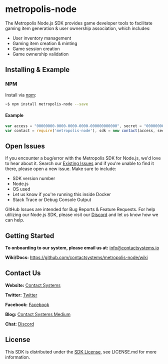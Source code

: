 # metropolis-node

The Metropolis Node.js SDK provides game developer tools to facilitate gaming item generation & user ownership association, which includes:

* User inventory management
* Gaming item creation & minting
* Game session creation
* Game ownership validation

## Installing & Example

### NPM

Install via [npm](https://www.npmjs.com/):
```sh
~$ npm install metropolis-node --save
```

#### Example
```javascript
var access = "00000000-0000-0000-0000-000000000000", secret = "00000000-0000-0000-0000-000000000000";
var contact = require('metropolis-node'), sdk = new contact(access, secret);
```

## Open Issues
If you encounter a bug/error with the Metropolis SDK for Node.js, we'd love to hear about it. Search our [Existing Issues]() and if you're unable to find it there, please open a new issue. Make sure to include:
* SDK version number
* Node.js
* OS used
* Let us know if you're running this inside Docker
* Stack Trace or Debug Console Output

GitHub Issues are intended for Bug Reports & Feature Requests. For help utilizing our Node.js SDK, please visit our [Discord](https://discord.gg/E9WVsWt) and let us know how we can help.

## Getting Started

**To onboarding to our system, please email us at:** info@contactsystems.io

**Wiki/Docs:** https://github.com/contactsystems/metropolis-node/wiki

## Contact Us

**Website:** [Contact Systems](https://www.contactsystems.io/)

**Twitter:** [Twitter](https://twitter.com/c0ntactsystems)

**Facebook:** [Facebook](facebook.com/c0ntactsystems)

**Blog:** [Contact Systems Medium](https://medium.com/c%C3%B8ntact-systems)

**Chat:** [Discord](https://discord.gg/J9ntMyU)

## License

This SDK is distributed under the [SDK License](), see LICENSE.md for more information.
